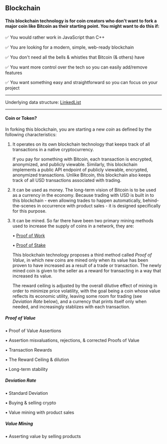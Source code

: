 ## Blockchain

#### This blockchain technology is for coin creators who don't want to fork a major coin like Bitcoin as their starting point. You might want to do this if:

✅  You would rather work in JavaScript than C++

✅  You are looking for a modern, simple, web-ready blockchain

✅  You don't need all the bells & whistles that Bitcoin (& others) have

✅  You want more control over the tech so you can easily add/remove features

✅  You want something easy and straightforward so you can focus on your project

* * * 
Underlying data structure: [LinkedList](https://github.com/exactchange/linked-list)
* * * 


#### Coin or Token?

In forking this blockchain, you are starting a new *coin* as defined by the following characteristics:

1. It operates on its own blockchain technology that keeps track of all transactions in a native cryptocurrency.

     If you pay for something with Bitcoin, each transaction is encrypted, anonymized, and publicly viewable. Similarly, this blockchain implements a public API endpoint of publicly viewable, encrypted, anonymized transactions. Unlike Bitcoin, this blockchain also keeps track of all USD transactions associated with trading.

2. It can be used as money. The long-term vision of Bitcoin is to be used as a currency in the economy. Because trading with USD is built in to this blockchain - even allowing trades to happen automatically, behind-the-scenes in occurrence with product sales - it is designed specifically for this purpose.

3. It can be mined. So far there have been two primary mining methods used to increase the supply of coins in a network, they are:

    • [Proof of Work](https://en.wikipedia.org/wiki/Proof_of_work)

    • [Proof of Stake](https://en.wikipedia.org/wiki/Proof_of_stake)

     This blockchain technology proposes a third method called *Proof of Value*, in which new coins are mined only when its value has been proven to have increased as a result of a trade or transaction. The newly mined coin is given to the seller as a reward for transacting in a way that increased its value.

     The reward ceiling is adjusted by the overall dilutive effect of mining in order to minimize price volatility, with the goal being a coin whose value reflects its economic utility, leaving some room for trading (see *Deviation Rate* below), and a currency that prints itself only when needed, and increasingly stablizes with each transaction.

##### Proof of Value

• Proof of Value Assertions

• Assertion misvaluations, rejections, & corrected Proofs of Value

• Transaction Rewards

• The Reward Ceiling & dilution

• Long-term stability

##### Deviation Rate

• Standard Deviation

• Buying & selling crypto

• Value mining with product sales

##### Value Mining

• Asserting value by selling products
